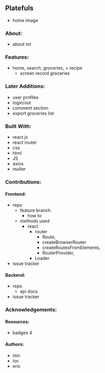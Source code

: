 ## Platefuls



- home image


### About:

- about txt

### Features:

- home, search, groceries, + recipe
    - screen record groceries

### Later Additions:

- user profiles
- login/out
- comment section
- export groceries list 

### Built With:

- react js
- react router
- css
- html
- JS
- axios
- multer


### Contributions:
#### Frontend:
- repo
    - feature branch
        - how to
    - methods used
        - react
            - router
                - Route,
                - createBrowserRouter
                - createRoutesFromElements,
                - RouterProvider,
            - Loader
- issue tracker

#### Backend: 

- repo
    - api docs
- issue tracker

### Acknowledgements:

#### Resources:
- badges 4

#### Authors:

- min
- loc
- eric